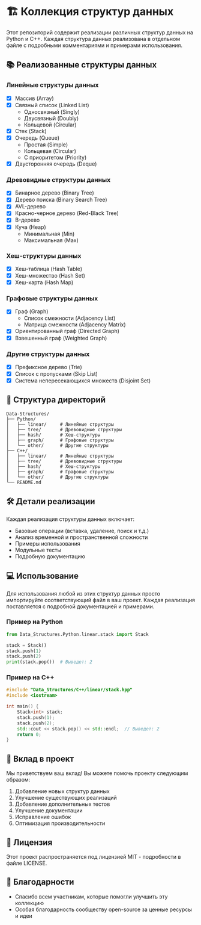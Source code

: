 # 🏗️ Коллекция структур данных

Этот репозиторий содержит реализации различных структур данных на Python и C++. Каждая структура данных реализована в отдельном файле с подробными комментариями и примерами использования.

## 📚 Реализованные структуры данных

### Линейные структуры данных
- [x] Массив (Array)
- [x] Связный список (Linked List)
  - Односвязный (Singly)
  - Двусвязный (Doubly)
  - Кольцевой (Circular)
- [x] Стек (Stack)
- [x] Очередь (Queue)
  - Простая (Simple)
  - Кольцевая (Circular)
  - С приоритетом (Priority)
- [x] Двусторонняя очередь (Deque)

### Древовидные структуры данных
- [x] Бинарное дерево (Binary Tree)
- [x] Дерево поиска (Binary Search Tree)
- [x] AVL-дерево
- [x] Красно-черное дерево (Red-Black Tree)
- [x] B-дерево
- [x] Куча (Heap)
  - Минимальная (Min)
  - Максимальная (Max)

### Хеш-структуры данных
- [x] Хеш-таблица (Hash Table)
- [x] Хеш-множество (Hash Set)
- [x] Хеш-карта (Hash Map)

### Графовые структуры данных
- [x] Граф (Graph)
  - Список смежности (Adjacency List)
  - Матрица смежности (Adjacency Matrix)
- [x] Ориентированный граф (Directed Graph)
- [x] Взвешенный граф (Weighted Graph)

### Другие структуры данных
- [x] Префиксное дерево (Trie)
- [x] Список с пропусками (Skip List)
- [x] Система непересекающихся множеств (Disjoint Set)

## 📁 Структура директорий

```
Data-Structures/
├── Python/
│   ├── linear/     # Линейные структуры
│   ├── tree/       # Древовидные структуры
│   ├── hash/       # Хеш-структуры
│   ├── graph/      # Графовые структуры
│   └── other/      # Другие структуры
├── C++/
│   ├── linear/     # Линейные структуры
│   ├── tree/       # Древовидные структуры
│   ├── hash/       # Хеш-структуры
│   ├── graph/      # Графовые структуры
│   └── other/      # Другие структуры
└── README.md
```

## 🛠️ Детали реализации

Каждая реализация структуры данных включает:
- Базовые операции (вставка, удаление, поиск и т.д.)
- Анализ временной и пространственной сложности
- Примеры использования
- Модульные тесты
- Подробную документацию

## 💻 Использование

Для использования любой из этих структур данных просто импортируйте соответствующий файл в ваш проект. Каждая реализация поставляется с подробной документацией и примерами.

### Пример на Python
```python
from Data_Structures.Python.linear.stack import Stack

stack = Stack()
stack.push(1)
stack.push(2)
print(stack.pop())  # Выведет: 2
```

### Пример на C++
```cpp
#include "Data_Structures/C++/linear/stack.hpp"
#include <iostream>

int main() {
    Stack<int> stack;
    stack.push(1);
    stack.push(2);
    std::cout << stack.pop() << std::endl;  // Выведет: 2
    return 0;
}
```

## 🤝 Вклад в проект

Мы приветствуем ваш вклад! Вы можете помочь проекту следующим образом:
1. Добавление новых структур данных
2. Улучшение существующих реализаций
3. Добавление дополнительных тестов
4. Улучшение документации
5. Исправление ошибок
6. Оптимизация производительности

## 📝 Лицензия

Этот проект распространяется под лицензией MIT - подробности в файле LICENSE.

## 🙏 Благодарности

- Спасибо всем участникам, которые помогли улучшить эту коллекцию
- Особая благодарность сообществу open-source за ценные ресурсы и идеи 